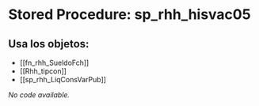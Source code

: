 # Stored Procedure: sp_rhh_hisvac05

## Usa los objetos:
- [[fn_rhh_SueldoFch]]
- [[Rhh_tipcon]]
- [[sp_rhh_LiqConsVarPub]]

*No code available.*
